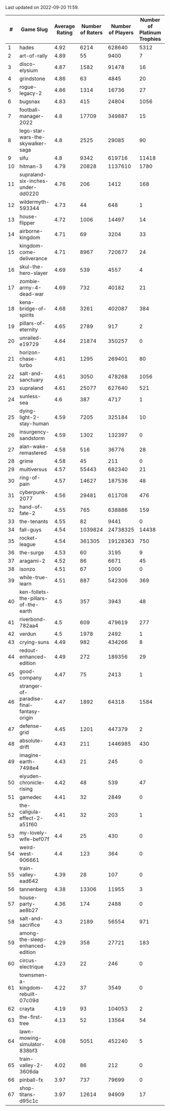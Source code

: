Last updated on 2022-09-20 11:59.


|#|Game Slug|Average Rating|Number of Raters|Number of Players|Number of Platinum Trophies|Max Rarity (%)|
|---|---|---|---|---|---|---|
|1|hades|4.92|6214|628640|5312|89|
|2|art-of-rally|4.89|55|9400|7|95|
|3|disco-elysium|4.87|1582|91478|16|28|
|4|grindstone|4.86|63|4845|20|98|
|5|rogue-legacy-2|4.86|1314|16736|27|36|
|6|bugsnax|4.83|415|24804|1056|96|
|7|football-manager-2022|4.8|17709|349887|15|47|
|8|lego-star-wars-the-skywalker-saga|4.8|2525|29085|90|98|
|9|sifu|4.8|9342|619716|11418|90|
|10|hitman-3|4.79|20828|1137610|1780|48|
|11|supraland-six-inches-under-dd0220|4.76|206|1412|168|99|
|12|wildermyth-593344|4.73|44|648|1|91|
|13|house-flipper|4.72|1006|14497|14|93|
|14|airborne-kingdom|4.71|69|3204|33|54|
|15|kingdom-come-deliverance|4.71|8967|720677|24|30|
|16|skul-the-hero-slayer|4.69|539|4557|4|96|
|17|zombie-army-4-dead-war|4.69|732|40182|21|66|
|18|kena-bridge-of-spirits|4.68|3261|402087|384|94|
|19|pillars-of-eternity|4.65|2789|917|2|79|
|20|unrailed-e19729|4.64|21874|350257|0|38|
|21|horizon-chase-turbo|4.61|1295|269401|80|83|
|22|salt-and-sanctuary|4.61|3050|478268|1056|83|
|23|supraland|4.61|25077|627640|521|100|
|24|sunless-sea|4.6|387|4717|1|38|
|25|dying-light-2-stay-human|4.59|7205|325184|10|49|
|26|insurgency-sandstorm|4.59|1302|132397|0|9|
|27|alan-wake-remastered|4.58|516|36776|28|3|
|28|grime|4.58|45|211|0|94|
|29|multiversus|4.57|55443|682340|21|83|
|30|ring-of-pain|4.57|14627|187536|48|97|
|31|cyberpunk-2077|4.56|29481|611708|476|60|
|32|hand-of-fate-2|4.55|765|638886|159|72|
|33|the-tenants|4.55|82|9441|0|97|
|34|fall-guys|4.54|1039824|24738325|14438|90|
|35|rocket-league|4.54|361305|19128363|750|74|
|36|the-surge|4.53|60|3195|9|94|
|37|aragami-2|4.52|86|6671|45|92|
|38|isonzo|4.51|67|1000|0|68|
|39|while-true-learn|4.51|887|542306|369|93|
|40|ken-follets-the-pillars-of-the-earth|4.5|357|3943|48|62|
|41|riverbond-782aa4|4.5|609|479619|277|69|
|42|verdun|4.5|1978|2492|1|58|
|43|crying-suns|4.49|982|434266|8|65|
|44|redout-enhanced-edition|4.49|272|189356|29|40|
|45|good-company|4.47|75|2413|1|59|
|46|stranger-of-paradise-final-fantasy-origin|4.47|1892|64318|1584|98|
|47|defense-grid|4.45|1201|447379|2|79|
|48|absolute-drift|4.43|211|1446985|430|10|
|49|imagine-earth-7498e4|4.43|21|245|0|65|
|50|eiyuden-chronicle-rising|4.42|48|539|47|89|
|51|gamedec|4.41|32|2849|0|59|
|52|the-caligula-effect-2-a51f60|4.41|32|203|1|98|
|53|my-lovely-wife-bef07f|4.4|25|430|0|99|
|54|weird-west-906661|4.4|123|364|0|73|
|55|train-valley-ead642|4.39|28|107|0|79|
|56|tannenberg|4.38|13306|11955|3|66|
|57|house-party-ae8b27|4.36|174|2488|0|18|
|58|salt-and-sacrifice|4.3|2189|56554|971|91|
|59|among-the-sleep-enhanced-edition|4.29|358|27721|183|45|
|60|circus-electrique|4.23|22|246|0|91|
|61|townsmen-a-kingdom-rebuilt-07c09d|4.22|37|3549|0|67|
|62|crayta|4.19|93|104053|2|22|
|63|the-first-tree|4.13|52|13564|54|85|
|64|lawn-mowing-simulator-838bf3|4.08|5051|452240|5|93|
|65|train-valley-2-3606da|4.02|86|212|0|89|
|66|pinball-fx|3.97|737|79699|0|87|
|67|shop-titans-d95c1c|3.97|12614|94909|17|99|
